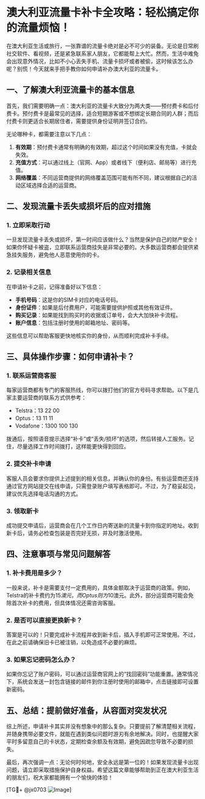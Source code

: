 # 澳大利亚流量卡补卡全攻略：轻松搞定你的流量烦恼！

在澳大利亚生活或旅行，一张靠谱的流量卡绝对是必不可少的装备。无论是日常刷社交软件、看视频，还是紧急联系家人朋友，它都能帮上大忙。然而，生活中难免会出现意外情况，比如不小心丢失手机、流量卡损坏或者被偷，这时候该怎么办呢？别慌！今天就来手把手教你如何申请补办澳大利亚的流量卡。

## 一、了解澳大利亚流量卡的基本信息

首先，我们需要明确一点：澳大利亚的流量卡大致分为两大类——预付费卡和后付费卡。预付费卡是最常见的选择，适合短期游客或不想绑定长期合同的人群；而后付费卡则更适合长期居住者，需要提供身份证明并签订合约。

无论哪种卡，都需要注意以下几点：
1. **有效期**：预付费卡通常有明确的有效期，超过这个时间如果没有充值，卡就会失效。
2. **充值方式**：可以通过线上（官网、App）或者线下（便利店、邮局等）进行充值。
3. **网络覆盖**：不同运营商提供的网络覆盖范围可能有所不同，建议根据自己的活动区域选择合适的运营商。

## 二、发现流量卡丢失或损坏后的应对措施

### 1. 立即采取行动
一旦发现流量卡丢失或损坏，第一时间应该做什么？当然是保护自己的财产安全！如果你怀疑卡被盗，立即联系运营商挂失是非常必要的。大多数运营商都会提供紧急挂失服务，避免他人恶意使用你的卡。

### 2. 记录相关信息
在申请补卡之前，记得准备好以下信息：
- **手机号码**：这是你的SIM卡对应的电话号码。
- **身份证件**：如果是后付费用户，可能需要提供护照或其他有效证件。
- **购买记录**：如果能找到购买时的收据或订单号，会大大加快补卡流程。
- **账户信息**：包括注册时使用的邮箱地址、密码等。

这些信息可以帮助客服更快地核实你的身份，从而顺利完成补卡手续。

## 三、具体操作步骤：如何申请补卡？

### 1. 联系运营商客服
每家运营商都有专门的客服热线，你可以拨打他们的官方号码寻求帮助。以下是几家主要运营商的联系方式供参考：
- Telstra：13 22 00
- Optus：13 11 11
- Vodafone：1300 100 130

拨通后，按照语音提示选择“补卡”或“丢失/损坏”的选项，然后转接人工服务。记住，尽量选择工作时间拨打，这样能更快得到回应。

### 2. 提交补卡申请
客服人员会要求你提供上述提到的相关信息，并确认你的身份。有些运营商还支持通过官方网站提交在线申请，只需登录账户填写表格即可。不过，为了稳妥起见，建议优先选择电话沟通的方式。

### 3. 领取新卡
成功提交申请后，运营商会在几个工作日内寄送新的流量卡到你指定的地址。收到新卡后，请务必检查包装是否完好无损，并及时激活使用。

## 四、注意事项与常见问题解答

### 1. 补卡费用是多少？
一般来说，补卡是需要支付一定费用的，具体金额取决于运营商的政策。例如，Telstra的补卡费约为$15澳元，而Optus则为$10澳元。此外，部分运营商可能会免除首次补卡的费用，但具体情况还需咨询客服。

### 2. 是否可以直接更换新卡？
答案是可以的！只要完成补卡流程并收到新卡后，插入手机即可正常使用。不过，在此之前请确保旧卡已被注销，以免造成不必要的麻烦。

### 3. 如果忘记密码怎么办？
如果你忘记了账户密码，可以通过运营商官网上的“找回密码”功能重置。通常情况下，系统会发送一封包含链接的邮件到你注册时使用的邮箱中，点击链接即可设置新密码。

## 五、总结：提前做好准备，从容面对突发状况

综上所述，申请补卡其实并没有想象中的那么复杂。只要提前了解清楚相关流程，并随身携带必要文件，就能在遇到类似问题时游刃有余地解决。同时，也提醒大家平时多留意自己的卡状态，定期检查余额及有效期，避免因疏忽导致不必要的损失。

最后，再次强调一点：无论何时何地，安全永远是第一位的！如果发现流量卡出现问题，请立即采取措施保护自身权益。希望这篇文章能够帮助到正在澳大利亚生活的朋友们，祝大家都能拥有一个愉快的体验！

[TG💪+ @jx0703 ![Image](https://github.com/user-attachments/assets/dbca1d08-cadb-493c-b0ec-ad6f7a83f270)]